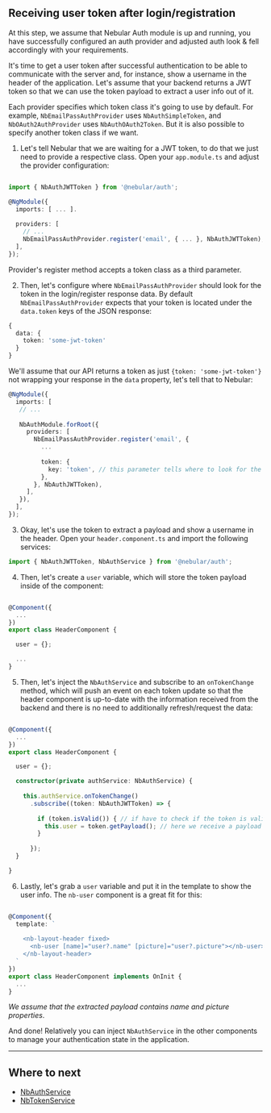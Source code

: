 ## Receiving user token after login/registration

At this step, we assume that Nebular Auth module is up and running, 
you have successfully configured an auth provider and adjusted auth look & fell accordingly with your requirements.

It's time to get a user token after successful authentication to be able to communicate with the server and, for instance, show a username in the header of the application.
Let's assume that your backend returns a JWT token so that we can use the token payload to extract a user info out of it.

Each provider specifies which token class it's going to use by default. For example, `NbEmailPassAuthProvider` uses `NbAuthSimpleToken`, 
and `NbOAuth2AuthProvider` uses `NbAuthOAuth2Token`. But it is also possible to specify another token class if we want.

1) Let's tell Nebular that we are waiting for a JWT token, to do that we just need to provide a respective class. Open your `app.module.ts` and adjust the provider configuration:

```typescript

import { NbAuthJWTToken } from '@nebular/auth';

@NgModule({
  imports: [ ... ].
  
  providers: [
    // ...
    NbEmailPassAuthProvider.register('email', { ... }, NbAuthJWTToken),
  ],
});

```
Provider's register method accepts a token class as a third parameter.

2) Then, let's configure where `NbEmailPassAuthProvider` should look for the token in the login/register response data. By default `NbEmailPassAuthProvider` expects that your token is located under the `data.token` keys of the JSON response:

```typescript
{
  data: {
    token: 'some-jwt-token'
  }
}
```

We'll assume that our API returns a token as just `{token: 'some-jwt-token'}` not wrapping your response in the `data` property, let's tell that to Nebular:

```typescript
@NgModule({
  imports: [
   // ...
    
   NbAuthModule.forRoot({
     providers: [
       NbEmailPassAuthProvider.register('email', {
         ...
        
         token: {
           key: 'token', // this parameter tells where to look for the token
         },
       }, NbAuthJWTToken),
     ],
   }), 
  ],
});
```  


3) Okay, let's use the token to extract a payload and show a username in the header. Open your `header.component.ts` and import the following services:

```typescript
import { NbAuthJWTToken, NbAuthService } from '@nebular/auth';
```

4) Then, let's create a `user` variable, which will store the token payload inside of the component: 

```typescript

@Component({
  ...
})
export class HeaderComponent {

  user = {};

  ...
}
```

5) Then, let's inject the `NbAuthService` and subscribe to an `onTokenChange` method, which will push an event on each token update so that the header component 
is up-to-date with the information received from the backend and there is no need to additionally refresh/request the data:

```typescript

@Component({
  ...
})
export class HeaderComponent {

  user = {};

  constructor(private authService: NbAuthService) {
  
    this.authService.onTokenChange()
      .subscribe((token: NbAuthJWTToken) => {
      
        if (token.isValid()) { // if have to check if the token is valid
          this.user = token.getPayload(); // here we receive a payload from the token and assigne it to our `user` variable 
        }
        
      });
  }

}
```

6) Lastly, let's grab a `user` variable and put it in the template to show the user info. The `nb-user` component is a great fit for this:


```typescript

@Component({
  template: `
  
    <nb-layout-header fixed>
      <nb-user [name]="user?.name" [picture]="user?.picture"></nb-user>
    </nb-layout-header>
  `
})
export class HeaderComponent implements OnInit {
  ...
}
```
*We assume that the extracted payload contains name and picture properties*.

And done! Relatively you can inject `NbAuthService` in the other components to manage your authentication state in the application.
<hr class="section-end">

## Where to next

- [NbAuthService](#/docs/auth/nbauthservice)
- [NbTokenService](#/docs/auth/nbtokenservice)
